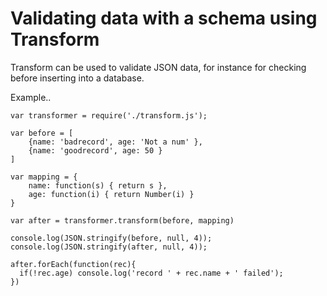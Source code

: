 Validating data with a schema using Transform
=========
Transform can be used to validate JSON data, for instance for checking before inserting into a database.
    
Example..
````
var transformer = require('./transform.js');

var before = [
    {name: 'badrecord', age: 'Not a num' },
    {name: 'goodrecord', age: 50 }
]

var mapping = {
	name: function(s) { return s },
    age: function(i) { return Number(i) }
}

var after = transformer.transform(before, mapping)

console.log(JSON.stringify(before, null, 4));
console.log(JSON.stringify(after, null, 4));

after.forEach(function(rec){
  if(!rec.age) console.log('record ' + rec.name + ' failed');
})
````
